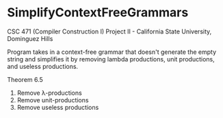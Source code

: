 # SimplifyContextFreeGrammars

CSC 471 (Compiler Construction I) Project II - California State University, Dominguez Hills

Program takes in a context-free grammar that doesn't generate the empty string and
simplifies it by removing lambda productions, unit productions, and useless productions.

  Theorem 6.5
  1. Remove λ-productions
  2. Remove unit-productions
  3. Remove useless productions
